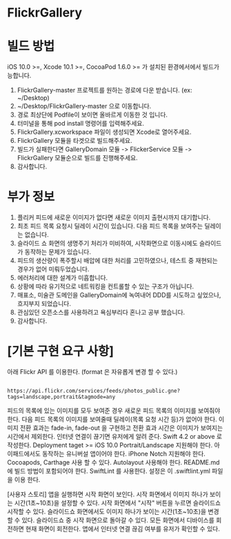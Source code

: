 # FlickrGallery


# 빌드 방법
iOS 10.0 >=, Xcode 10.1 >=, CocoaPod 1.6.0 >= 가 설치된 환경에서에서 빌드가능합니다.

1. FlickrGallery-master 프로젝트를 원하는 경로에 다운 받습니다. (ex: ~/Desktop)
2. ~/Desktop/FlickrGallery-master 으로 이동합니다.
3. 경로 최상단에 Podfile이 보이면 올바르게 이동한 것 입니다.
4. 터미널을 통해 pod install 명령어를 입력해주세요.
5. FlickrGallery.xcworkspace 파일이 생성되면 Xcode로 열어주세요.
6. FlickrGallery 모듈을 타겟으로 빌드해주세요.
7. 빌드가 실패한다면 GalleryDomain 모듈 -> FlickerService 모듈 -> FlickrGallery 모듈순으로 빌드를 진행해주세요.
8. 감사합니다.

# 부가 정보
1. 플리커 피드에 새로운 이미지가 없다면 새로운 이미지 출현시까지 대기합니다.
2. 최초 피드 목록 요청시 딜레이 시간이 있습니다. 다음 피드 목록을 보여주는 딜레이는 없습니다. 
3. 슬라이드 쇼 화면의 생명주기 처리가 미비하여, 시작화면으로 이동시에도 슬라이드가 동작하는 문제가 있습니다.
4. 피드의 생산량이 폭주할시 배압에 대한 처리를 고민하였으나, 테스트 중 재현되는 경우가 없어 미뤄두었습니다.
5. 에러처리에 대한 설계가 미흡합니다.
6. 상황에 따라 유기적으로 네트워킹을 컨트롤할 수 있는 구조가 아닙니다. 
7. 매표소, 미술관 도메인을 GalleryDomain에 녹여내어 DDD를 시도하고 싶었으나, 흐지부지 되었습니다.
8. 관심있던 오픈소스를 사용하려고 욕심부리다 혼나고 공부 했습니다.
9. 감사합니다.



# [기본 구현 요구 사항]

아래 Flickr API 를 이용한다. (format 은 자유롭게 변경 할 수 있다.)
```

https://api.flickr.com/services/feeds/photos_public.gne?tags=landscape,portrait&tagmode=any

```
피드의 목록에 있는 이미지를 모두 보여준 경우 새로운 피드 목록의 이미지를 보여줘야 한다. 다음 피드 목록의 이미지를 보여줄때 딜레이(목록 요청 시간 등)가 없어야 한다.
이미지 전환 효과는 fade-in, fade-out 을 구현하고 전환 효과 시간은 이미지가 보여지는 시간에서 제외한다.
인터넷 연결이 끊기면 유저에게 알려 준다.
Swift 4.2 or above 로 작성한다.
Deployment taget >= iOS 10.0
Portrait/Landscape 지원해야 한다.
아이패드에서도 동작하는 유니버설 앱이어야 한다.
iPhone Notch 지원해야 한다.
Cocoapods, Carthage 사용 할 수 있다.
Autolayout 사용해야 한다.
README.md 에 빌드 방법이 포함되어야 한다.
SwiftLint 를 사용한다. 설정은 이 .swiftlint.yml 파일을 이용 한다.

[사용자 스토리]
앱을 실행하면 시작 화면이 보인다.
시작 화면에서 이미지 하나가 보이는 시간(1초~10초)을 설정할 수 있다.
시작 화면에서 "시작" 버튼을 누르면 슬라이드쇼 시작할 수 있다.
슬라이드쇼 화면에서도 이미지 하나가 보이는 시간(1초~10초)을 변경할 수 있다.
슬라이드쇼 중 시작 화면으로 돌아갈 수 있다.
모든 화면에서 디바이스를 회전하면 현재 화면이 회전한다.
앱에서 인터넷 연결 끊김 여부를 유저가 확인할 수 있다.
